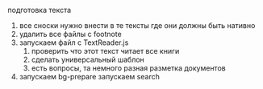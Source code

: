 подготовка текста

1. все сноски нужно внести в те тексты где они должны быть нативно
2. удалить все файлы с footnote
3. запускаем файл с TextReader.js
   1. проверить что этот текст читает все книги
   2. сделать универсальный шаблон
   3. есть вопросы, та немного разная разметка документов
4. запускаем bg-prepare
   запускаем search